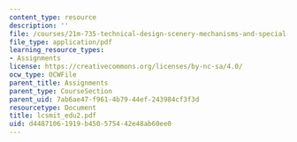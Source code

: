 ```yaml
---
content_type: resource
description: ''
file: /courses/21m-735-technical-design-scenery-mechanisms-and-special-effects-spring-2004/d44871061919b450575442e48ab60ee0_lcsmit_edu2.pdf
file_type: application/pdf
learning_resource_types:
- Assignments
license: https://creativecommons.org/licenses/by-nc-sa/4.0/
ocw_type: OCWFile
parent_title: Assignments
parent_type: CourseSection
parent_uid: 7ab6ae47-f961-4b79-44ef-243984cf3f3d
resourcetype: Document
title: lcsmit_edu2.pdf
uid: d4487106-1919-b450-5754-42e48ab60ee0
---
```

